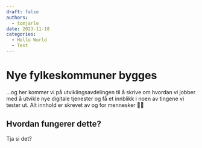 ```yaml
---
draft: false
authors:
  - tomjarle
date: 2023-11-18 
categories:
  - Hello World
  - Test
---
```


# Nye fylkeskommuner bygges

...og her kommer vi på utviklingsavdelingen til å skrive om hvordan vi jobber med å utvikle nye digitale tjenester og få et innblikk i noen av tingene vi tester ut. Alt innhold er skrevet av og for mennesker 🤩🎉  

## Hvordan fungerer dette?
Tja si det?
